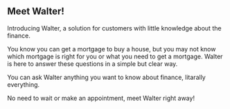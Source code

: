 ## Meet Walter!

Introducing Walter, a solution for customers with little knowledge about the finance.

You know you can get a mortgage to buy a house, but you may not know which mortgage is right for you or what you need to get a mortgage.
Walter is here to answer these questions in a simple but clear way.

You can ask Walter anything you want to know about finance, litarally everything.

No need to wait or make an appointment, meet Walter right away!
